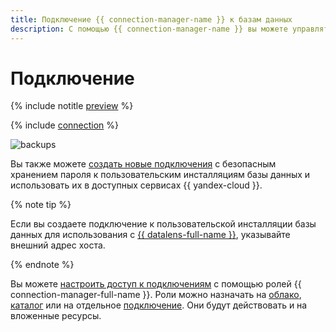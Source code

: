 ```yaml
---
title: Подключение {{ connection-manager-name }} к базам данных
description: С помощью {{ connection-manager-name }} вы можете управлять параметрами подключений к базам данных.
---
```


# Подключение


{% include notitle [preview](../../_includes/note-preview.md) %}


{% include [connection](../../_includes/metadata-hub/connection-definition.md) %}


![backups](../../_assets/metadata-hub/conn-man-diagramm.svg)

Вы также можете [создать новые подключения](../../metadata-hub/operations/create-connection.md#on-premise-connection) с безопасным хранением пароля к пользовательским инсталляциям базы данных и использовать их в доступных сервисах {{ yandex-cloud }}.

{% note tip %}

Если вы создаете подключение к пользовательской инсталляции базы данных для использования с [{{ datalens-full-name }}](../../datalens/concepts/index.md), указывайте внешний адрес хоста.

{% endnote %}

Вы можете [настроить доступ к подключениям](../security/index.md) с помощью ролей {{ connection-manager-full-name }}. Роли можно назначать на [облако](../../resource-manager/concepts/resources-hierarchy.md#cloud), [каталог](../../resource-manager/concepts/resources-hierarchy.md#folder) или на отдельное [подключение](../operations/connection-access.md). Они будут действовать и на вложенные ресурсы.
